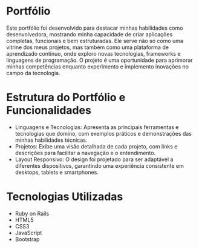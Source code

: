 # Portfólio

Este portfólio foi desenvolvido para destacar minhas habilidades como desenvolvedora, mostrando minha capacidade de criar aplicações completas, funcionais e bem estruturadas. Ele serve não só como uma vitrine dos meus projetos, mas também como uma plataforma de aprendizado contínuo, onde exploro novas tecnologias, frameworks e linguagens de programação. O projeto é uma oportunidade para aprimorar minhas competências enquanto experimento e implemento inovações no campo da tecnologia.

# Estrutura do Portfólio e Funcionalidades

* Linguagens e Tecnologias: Apresenta as principais ferramentas e tecnologias que domino, com exemplos práticos e demonstrações das minhas habilidades técnicas.
* Projetos: Exibe uma visão detalhada de cada projeto, com links e descrições para facilitar a navegação e o entendimento.
* Layout Responsivo: O design foi projetado para ser adaptável a diferentes dispositivos, garantindo uma experiência consistente em desktops, tablets e smartphones.

# Tecnologias Utilizadas

* Ruby on Rails
* HTML5
* CSS3
* JavaScript
* Bootstrap

